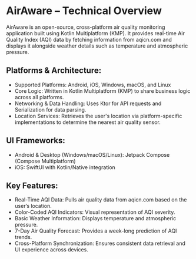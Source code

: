 # AirAware – Technical Overview

AirAware is an open-source, cross-platform air quality monitoring application built using Kotlin Multiplatform (KMP). It provides real-time Air Quality Index (AQI) data by fetching information from aqicn.com and displays it alongside weather details such as temperature and atmospheric pressure.

## Platforms & Architecture:

- Supported Platforms: Android, iOS, Windows, macOS, and Linux
- Core Logic: Written in Kotlin Multiplatform (KMP) to share business logic across all platforms.
- Networking & Data Handling: Uses Ktor for API requests and Serialization for data parsing.
- Location Services: Retrieves the user's location via platform-specific implementations to
  determine the nearest air quality sensor.

## UI Frameworks:

- Android & Desktop (Windows/macOS/Linux): Jetpack Compose (Compose Multiplatform)
- iOS: SwiftUI with Kotlin/Native integration

## Key Features:

- Real-Time AQI Data: Pulls air quality data from aqicn.com based on the user’s location.
- Color-Coded AQI Indicators: Visual representation of AQI severity.
- Basic Weather Information: Displays temperature and atmospheric pressure.
- 7-Day Air Quality Forecast: Provides a week-long prediction of AQI trends.
- Cross-Platform Synchronization: Ensures consistent data retrieval and UI experience across
  devices.